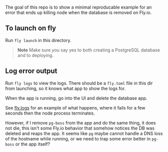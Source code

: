 The goal of this repo is to show a minimal reproducable example for an error that ends up killing node when the database is removed on Fly.io.

## To launch on fly
Run `fly launch` in this directory.

> **Note**
> Make sure you say yes to both creating a PostgreSQL database and to deploying.

## Log error output
Run `fly logs` to view the logs. There should be a `fly.toml` file in this dir from launching, so it knows what app to show the logs for.

When the app is running, go into the UI and delete the database app.

See [fly.logs](https://github.com/shayneczyzewski/pgboss-fly/blob/master/fly.logs#L15-L317) for an example of what happens, where it fails for a few seconds then the node process terminates.

However, if I remove `pg-boss` from the app and do the same thing, it does not die, this isn't some Fly.io behavior that somehow notices the DB was deleted and reaps the app. It seems like `pg` maybe cannot handle a DNS loss of the hostname while running, or we need to trap some error better in `pg-boss` or the app itself?
